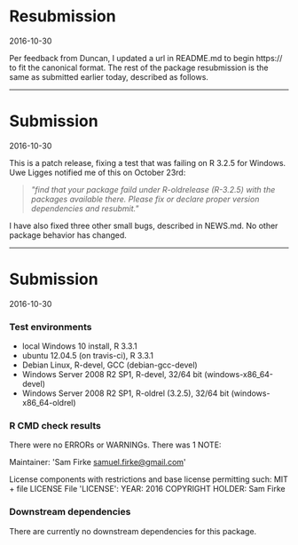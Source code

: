 # Resubmission
2016-10-30

Per feedback from Duncan, I updated a url in README.md to begin https:// to fit the canonical format.  The rest of the package resubmission is the same as submitted earlier today, described as follows.

---
# Submission
2016-10-30

This is a patch release, fixing a test that was failing on R 3.2.5 for Windows.  Uwe Ligges notified me of this on October 23rd:

> *"find that your package faild under R-oldrelease (R-3.2.5) with the packages available there. Please fix or declare proper version dependencies and resubmit."*

I have also fixed three other small bugs, described in NEWS.md.  No other package behavior has changed.

---

# Submission
2016-10-30

### Test environments
* local Windows 10 install, R 3.3.1
* ubuntu 12.04.5 (on travis-ci), R 3.3.1
* Debian Linux, R-devel, GCC (debian-gcc-devel)
* Windows Server 2008 R2 SP1, R-devel, 32/64 bit (windows-x86_64-devel)
* Windows Server 2008 R2 SP1, R-oldrel (3.2.5), 32/64 bit (windows-x86_64-oldrel)

### R CMD check results
There were no ERRORs or WARNINGs.  There was 1 NOTE:

Maintainer: 'Sam Firke <samuel.firke@gmail.com>'

License components with restrictions and base license permitting such:
  MIT + file LICENSE
File 'LICENSE':
  YEAR: 2016
  COPYRIGHT HOLDER: Sam Firke

### Downstream dependencies
There are currently no downstream dependencies for this package.
